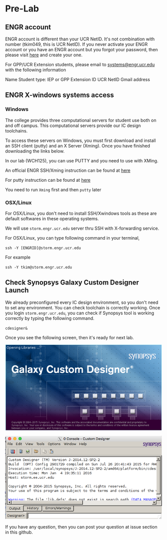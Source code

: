 # Pre-Lab

## ENGR account


ENGR account is different than your UCR NetID. It's not combination with number (tkim049, this is UCR NetID). If you never activate your ENGR account or you have an ENGR account but you forgot your password, then please visit [here](https://www.engr.ucr.edu/secured/systems/login.php) and create your one.

For GPP/UCR Extension students, please email to systems@engr.ucr.edu with the following information

Name
Student type: IEP or GPP
Extension ID
UCR NetID
Gmail address

## ENGR X-windows systems access

### Windows

The college provides three computational servers for student use both on and off campus. This computational servers provide our IC design toolchains.

To access these servers on Windows, you must first download and install an SSH client (putty) and an X Server (Xming).  Once you have finished downloading the links below.

In our lab (WCH125), you can use PUTTY and you need to use with XMing.

An official ENGR SSH/Xming instruction can be found at [ here ](http://systems.engr.ucr.edu/tutorials/computational.html)

For putty instruction can be found at [ here ](http://www.geo.mtu.edu/geoschem/docs/putty_install.html)

You need to run `Xming` first and then `putty` later

### OSX/Linux

For OSX/Linux, you don't need to install SSH/Xwindows tools as these are default softwares in these operating systems.

We will use `storm.engr.ucr.edu` server thru SSH with X-forwarding service.


For OSX/Linux, you can type following command in your terminal,

`ssh -Y [ENGRID]@storm.engr.ucr.edu`

For example

`ssh -Y tkim@storm.engr.ucr.edu`

## Check Synopsys Galaxy Custom Designer Launch

We already preconfigured every IC design environment, so you don't need to set any environment. You can check toolchain is correctly working. Once you login `storm.engr.ucr.edu`, you can check if Synopsys tool is working correctly by typing the following command.

`cdesigner&`

Once you see the following screen, then it's ready for next lab.

![Synopsys launch](images/lab0-01.png)

![Synopsys cdesigner](images/lab0-02.png)

If you have any question, then you can post your question at issue section in this github.
